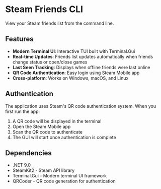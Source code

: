 # Steam Friends CLI

View your Steam friends list from the command line.

## Features

- **Modern Terminal UI**: Interactive TUI built with Terminal.Gui
- **Real-time Updates**: Friends list updates automatically when friends change status or open/close games
- **Last Seen Tracking**: Displays when offline friends were last online
- **QR Code Authentication**: Easy login using Steam Mobile app
- **Cross-platform**: Works on Windows, macOS, and Linux

## Authentication

The application uses Steam's QR code authentication system. When you first run the app:

1. A QR code will be displayed in the terminal
2. Open the Steam Mobile app
3. Scan the QR code to authenticate
4. The GUI will start once authentication is complete

## Dependencies

- .NET 9.0
- SteamKit2 - Steam API library
- Terminal.Gui - Modern terminal UI framework
- QRCoder - QR code generation for authentication
